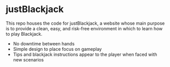 # justBlackjack

This repo houses the code for justBlackjack, a website whose main purpose is to provide a clean, easy, and risk-free environment in which to learn how to play Blackjack.

* No downtime between hands
* Simple design to place focus on gameplay
* Tips and blackjack instructions appear to the player when faced with new scenarios
